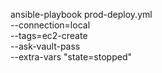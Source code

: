ansible-playbook prod-deploy.yml \
--connection=local \
--tags=ec2-create \
--ask-vault-pass \
--extra-vars "state=stopped"